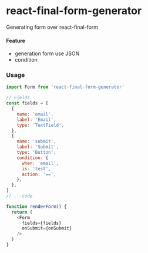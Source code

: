 # react-final-form-generator

Generating form over react-final-form

#### Feature

+ generation form use JSON
+ condition

### Usage

```js
import Form from 'react-final-form-generator'

// Fields
const fields = [
  {
    name: 'email',
    label: 'Email',
    type: 'TextField',
  },
  {
    name: 'submit',
    label: 'Submit',
    type: 'Button',
    condition: {
      when: 'email',
      is: 'test',
      action: '==',
    },
  },
]
// ...code

function renderForm() {
  return (
    <Form
      fields={fields}
      onSubmit={onSubmit}
    />
  )
}
```
